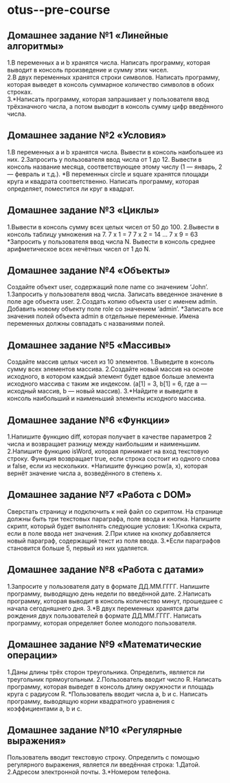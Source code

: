 # otus--pre-course
<h2>Домашнее задание №1 «Линейные алгоритмы»</h2>

1.В переменных a и b хранятся числа. Написать программу, которая выводит в консоль произведение и сумму этих чисел.<br>
2.В двух переменных хранятся строки символов. Написать программу, которая выведет в консоль суммарное количество символов в обоих строках.<br>
3.*Написать программу, которая запрашивает у пользователя ввод трёхзначного числа, а потом выводит в консоль сумму цифр введённого числа.<br>

<h2>Домашнее задание №2 «Условия»</h2>

1.В переменных a и b хранятся числа. Вывести в консоль наибольшее из них.
2.Запросить у пользователя ввод числа от 1 до 12. Вывести в консоль название месяца, соответствующее этому числу (1 — январь, 2 — февраль и т.д.).
*В переменных circle и square хранятся площади круга и квадрата соответственно. Написать программу, которая определяет, поместится ли круг в квадрат.

<h2>Домашнее задание №3 «Циклы»</h2>

1.Вывести в консоль сумму всех целых чисел от 50 до 100.
2.Вывести в консоль таблицу умножения на 7.
7 x 1 = 7
7 x 2 = 14
…
7 x 9 = 63
*Запросить у пользователя ввод числа N. Вывести в
консоль среднее арифметическое всех нечётных
чисел от 1 до N.

<h2>Домашнее задание №4 «Объекты»</h2>

Создайте объект user, содержащий поле name со значением ‘John’.
1.Запросить у пользователя ввод числа. Записать введенное значение в поле age объекта user.
2.Создать копию объекта user с именем admin. Добавить новому объекту поле role со значением ‘admin’.
*Записать все значения полей объекта admin в отдельные переменные. Имена переменных должны совпадать с названиями полей.

<h2>Домашнее задание №5 «Массивы»</h2>

Создайте массив целых чисел из 10 элементов.
1.Выведите в консоль сумму всех элементов массива.
2.Создайте новый массив на основе исходного, в котором каждый элемент будет вдвое больше элемента исходного массива с таким же индексом. (a[1] = 3, b[1] = 6, где a — исходный массив, b — новый массив).
3.*Найдите и выведите в консоль наибольший и наименьший элементы исходного массива.

<h2>Домашнее задание №6 «Функции»</h2>

1.Напишите функцию diff, которая получает в качестве параметров 2 числа и возвращает разницу между наибольшим и наименьшим.
2.Напишите функцию isWord, которая принимает на вход текстовую строку. Функция возвращает true, если строка состоит из одного слова и false, если из нескольких.
*Напишите функцию pow(a, x), которая вернёт значение числа a, возведённого в степень x.

<h2>Домашнее задание №7 «Работа с DOM»</h2>

Сверстать страницу и подключить к ней файл со скриптом. На странице должны быть три текстовых параграфа, поле ввода и кнопка. Напишите скрипт, который будет выполнять следующие условия:
1.Кнопка скрыта, если в поле ввода нет значения.
2.При клике на кнопку добавляется новый параграф, содержащий текст из поля ввода.
3.*Если параграфов становится больше 5, первый из них удаляется.

<h2>Домашнее задание №8 «Работа с датами»</h2>

1.Запросите у пользователя дату в формате ДД.ММ.ГГГГ. Напишите программу, выводящую день недели по введённой дате.
2.Написать программу, которая выводит в консоль количество минут, прошедшее с начала сегодняшнего дня.
3.*В двух переменных хранятся даты рождения двух пользователей в формате ДД.ММ.ГГГГ. Написать программу, которая определяет более молодого пользователя.

<h2>Домашнее задание №9 «Математические операции»</h2>

1.Даны длины трёх сторон треугольника. Определить, является ли треугольник прямоугольным.
2.Пользователь вводит число R. Написать программу, которая выведет в консоль длину окружности и площадь круга с радиусом R.
*Пользователь вводит числа a, b и c. Написать программу, выводящую корни квадратного уравнения с коэффициентами a, b и c.

<h2>Домашнее задание №10 «Регулярные выражения»</h2>

Пользователь вводит текстовую строку. Определить с помощью регулярного выражения, является ли введённая строка:
1.Датой.
2.Адресом электронной почты.
3.*Номером телефона.

